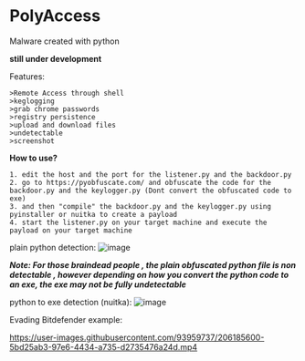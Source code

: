 # PolyAccess



Malware created with python

**still under development**


Features:

```
>Remote Access through shell
>keglogging
>grab chrome passwords
>registry persistence
>upload and download files
>undetectable 
>screenshot

``` 
**How to use?**

```
1. edit the host and the port for the listener.py and the backdoor.py
2. go to https://pyobfuscate.com/ and obfuscate the code for the backdoor.py and the keylogger.py (Dont convert the obfuscated code to exe)
3. and then "compile" the backdoor.py and the keylogger.py using pyinstaller or nuitka to create a payload
4. start the listener.py on your target machine and execute the payload on your target machine
```
plain python detection:
![image](https://user-images.githubusercontent.com/93959737/206237397-bc30953a-4062-448f-9664-4bf230d1a2e9.png)

***Note: For those braindead people , the plain obfuscated python file is non detectable , however depending on how you convert the python code to an exe, the exe may not be fully undetectable***

python to exe detection (nuitka):
![image](https://user-images.githubusercontent.com/93959737/206857089-22a2608a-4d88-4217-af74-958e080dfb56.png)


Evading Bitdefender example:


https://user-images.githubusercontent.com/93959737/206185600-5bd25ab3-97e6-4434-a735-d2735476a24d.mp4
